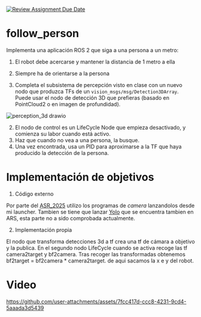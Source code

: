 [![Review Assignment Due Date](https://classroom.github.com/assets/deadline-readme-button-22041afd0340ce965d47ae6ef1cefeee28c7c493a6346c4f15d667ab976d596c.svg)](https://classroom.github.com/a/3pU8xJ9A)
# follow_person

Implementa una aplicación ROS 2 que siga a una persona a un metro:
1. El robot debe acercarse y mantener la distancia de 1 metro a ella
2. Siempre ha de orientarse a la persona

1. Completa el subsistema de percepción visto en clase con un nuevo nodo que produzca TFs de un `vision_msgs/msg/Detection3DArray`. Puede usar el nodo de detección 3D que prefieras (basado en PointCloud2 o en imagen de profundidad).

![perception_3d drawio](https://github.com/Docencia-fmrico/2024-P6-FollowPerson/assets/3810011/6064ae73-ff19-4f78-baf8-701efb2783ff)

2. El nodo de control es un LifeCycle Node que empieza desactivado, y comienza su labor cuando está activo.
3. Haz que cuando no vea a una persona, la busque.
4. Una vez encontrada, usa un PID para aproximarse a la TF que haya producido la detección de la persona.

# Implementación de objetivos 

1. Código externo

Por parte del [ASR_2025](https://github.com/Docencia-fmrico/ASR_2025) utilizo los programas de *camera* lanzandolos desde mi launcher. Tambien se tiene que lanzar [Yolo](https://github.com/mgonzs13/yolo_ros) que se encuentra tambien en ARS,
esta parte no a sido comprobada actualmente.

2. Implementación propia

El nodo que transforma detecciones 3d a tf crea una tf de cámara a objetivo y la publica. En el segundo nodo LifeCycle cuando se activa recoge las tf camera2target y bf2camera. Tras recoger las transformadas
obtenemos bf2target = bf2camera * camera2target. de aqui sacamos la x e y del robot.

# Video



https://github.com/user-attachments/assets/7fcc417d-ccc8-4231-9cd4-5aaada3d5439

